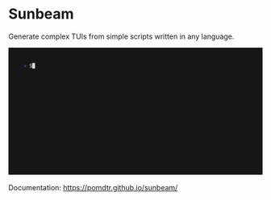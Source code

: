# Sunbeam

Generate complex TUIs from simple scripts written in any language.

![Github Extension Demo](./website/assets/github.gif)

Documentation: <https://pomdtr.github.io/sunbeam/>
